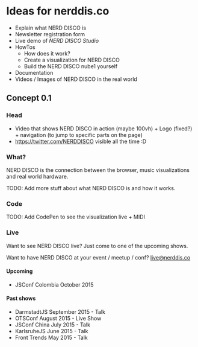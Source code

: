 # Ideas for nerddis.co

* Explain what NERD DISCO is
* Newsletter registration form
* Live demo of *NERD DISCO Studio*
* HowTos
  * How does it work?
  * Create a visualization for NERD DISCO
  * Build the NERD DISCO nube1 yourself
* Documentation
* Videos / Images of NERD DISCO in the real world


## Concept 0.1

### Head

* Video that shows NERD DISCO in action (maybe 100vh) + Logo (fixed?) + navigation (to jump to specific parts on the page)
* https://twitter.com/NERDDISCO visible all the time :D


### What?

NERD DISCO is the connection between the browser, music visualizations and real world hardware. 

TODO: Add more stuff about what NERD DISCO is and how it works. 


### Code

TODO: Add CodePen to see the visualization live + MIDI


### Live

Want to see NERD DISCO live? Just come to one of the upcoming shows. 

Want to have NERD DISCO at your event / meetup / conf? live@nerddis.co

#### Upcoming

* JSConf Colombia October 2015

#### Past shows

* DarmstadtJS September 2015 - Talk
* OTSConf August 2015 - Live Show
* JSConf China July 2015 - Talk
* KarlsruheJS June 2015 - Talk
* Front Trends May 2015 - Talk
